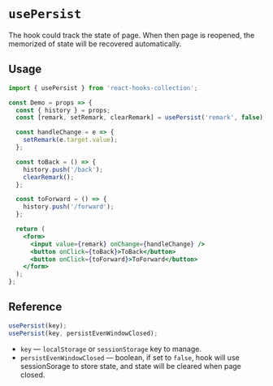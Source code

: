 # `usePersist`

The hook could track the state of page. When then page is reopened, the memorized of state will be recovered automatically.

## Usage

```jsx
import { usePersist } from 'react-hooks-collection';

const Demo = props => {
  const { history } = props;
  const [remark, setRemark, clearRemark] = usePersist('remark', false);

  const handleChange = e => {
    setRemark(e.target.value);
  };

  const toBack = () => {
    history.push('/back');
    clearRemark();
  };

  const toForward = () => {
    history.push('/forward');
  };

  return (
    <form>
      <input value={remark} onChange={handleChange} />
      <button onClick={toBack}>ToBack</button>
      <button onClick={toForward}>ToForward</button>
    </form>
  );
};
```

## Reference

```js
usePersist(key);
usePersist(key, persistEvenWindowClosed);
```

- `key` &mdash; `localStorage` or `sessionStorage` key to manage.
- `persistEvenWindowClosed` &mdash; boolean, if set to `false`, hook will use sessionSorage to store state, and state will be cleared when page closed.
